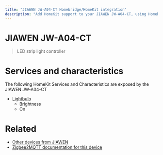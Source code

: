 ```yaml
---
title: "JIAWEN JW-A04-CT Homebridge/HomeKit integration"
description: "Add HomeKit support to your JIAWEN JW-A04-CT, using Homebridge, Zigbee2MQTT and homebridge-z2m."
---
```

<!---
This file has been GENERATED using src/docgen/docgen.ts
DO NOT EDIT THIS FILE MANUALLY!
-->
# JIAWEN JW-A04-CT
> LED strip light controller


# Services and characteristics
The following HomeKit Services and Characteristics are exposed by
the JIAWEN JW-A04-CT

* [Lightbulb](../../light.md)
  * Brightness
  * On


# Related
* [Other devices from JIAWEN](../index.md#jiawen)
* [Zigbee2MQTT documentation for this device](https://www.zigbee2mqtt.io/devices/JW-A04-CT.html)